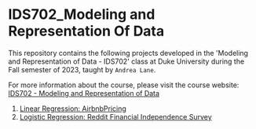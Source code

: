 # IDS702_Modeling and Representation Of Data

This repository contains the following projects developed in the 'Modeling and Representation of Data - IDS702' class at Duke University during the Fall semester of 2023, taught by `Andrea Lane`.

For more information about the course, please visit the course website: [IDS702 - Modeling and Representation of Data](https://anlane611.github.io/ids702-fall23/)

1. [Linear Regression: AirbnbPricing](https://github.com/BarbaraPFloresRios/IDS702_ModelingAndRepresentationOfData/tree/main/20231001_AirbnbPricing)
2. [Logistic Regression: Reddit Financial Independence Survey]()
